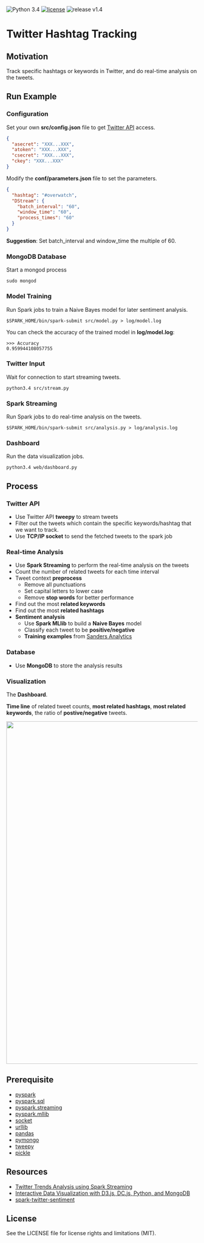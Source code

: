 ![Python 3.4](https://img.shields.io/badge/python-3.4-green.svg)
[![license](https://img.shields.io/github/license/mashape/apistatus.svg?maxAge=2592000)]()
![release v1.4](https://img.shields.io/badge/release-v1.4-red.svg)

# Twitter Hashtag Tracking

## Motivation

Track specific hashtags or keywords in Twitter, and do real-time analysis on the tweets.

## Run Example

### Configuration

Set your own **src/config.json** file to get [Twitter API](https://apps.twitter.com/) access.

```json
{
  "asecret": "XXX...XXX",
  "atoken": "XXX...XXX",
  "csecret": "XXX...XXX",
  "ckey": "XXX...XXX"
}
```

Modify the **conf/parameters.json** file to set the parameters.

```json
{
  "hashtag": "#overwatch",
  "DStream": {
    "batch_interval": "60",
    "window_time": "60",
    "process_times": "60"
  }
}
```

**Suggestion**: Set batch_interval and window_time the multiple of 60.

### MongoDB Database

Start a mongod process

```
sudo mongod
```

### Model Training

Run Spark jobs to train a Naive Bayes model for later sentiment analysis.

```
$SPARK_HOME/bin/spark-submit src/model.py > log/model.log
```

You can check the accuracy of the trained model in **log/model.log**:

```
>>> Accuracy
0.959944108057755
```

### Twitter Input

Wait for connection to start streaming tweets.

```
python3.4 src/stream.py
```

### Spark Streaming

Run Spark jobs to do real-time analysis on the tweets.

```
$SPARK_HOME/bin/spark-submit src/analysis.py > log/analysis.log
```

### Dashboard

Run the data visualization jobs.

```
python3.4 web/dashboard.py
```

## Process

### Twitter API

- Use Twitter API **tweepy** to stream tweets
- Filter out the tweets which contain the specific keywords/hashtag that we want to track.
- Use **TCP/IP socket** to send the fetched tweets to the spark job

### Real-time Analysis

- Use **Spark Streaming** to perform the real-time analysis on the tweets
- Count the number of related tweets for each time interval
- Tweet context **preprocess**
  - Remove all punctuations
  - Set capital letters to lower case
  - Remove **stop words** for better performance
- Find out the most **related keywords**
- Find out the most **related hashtags**
- **Sentiment analysis**
  - Use **Spark MLlib** to build a **Naive Bayes** model
  - Classify each tweet to be **positive/negative**
  - **Training examples** from [Sanders Analytics](http://www.sananalytics.com/lab/twitter-sentiment/)

### Database

- Use **MongoDB** to store the analysis results

### Visualization

The **Dashboard**.

**Time line** of related tweet counts, **most related hashtags**, **most related keywords**, the ratio of **postive/negative** tweets.

<p align="justify">
  <img src="https://github.com/xuwenyihust/Twitter-Hashtag-Tracking/blob/master/img/visualization.png" width="900"/>
</p>

## Prerequisite

- [pyspark](http://spark.apache.org/docs/latest/api/python/pyspark.html)
- [pyspark.sql](http://spark.apache.org/docs/latest/api/python/pyspark.sql.html?highlight=udf)
- [pyspark.streaming](https://spark.apache.org/docs/1.6.2/api/python/pyspark.streaming.html)
- [pyspark.mllib](https://spark.apache.org/docs/1.6.0/api/python/pyspark.mllib.html)
- [socket](https://docs.python.org/3/library/socket.html)
- [urllib](https://docs.python.org/3/library/urllib.html)
- [pandas](http://pandas.pydata.org/)
- [pymongo](https://api.mongodb.com/python/current/)
- [tweepy](http://www.tweepy.org/)
- [pickle](https://docs.python.org/3/library/pickle.html)

## Resources

- [Twitter Trends Analysis using Spark Streaming](http://www.awesomestats.in/spark-twitter-stream/)
- [Interactive Data Visualization with D3.js, DC.js, Python, and MongoDB](http://adilmoujahid.com/posts/2015/01/interactive-data-visualization-d3-dc-python-mongodb/)
- [spark-twitter-sentiment](https://github.com/DhruvKumar/spark-twitter-sentiment/blob/master/sentiment.py)

## License

See the LICENSE file for license rights and limitations (MIT).
